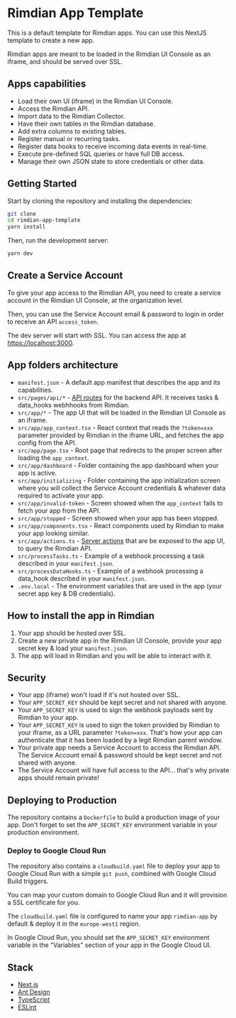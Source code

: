 # Rimdian App Template

This is a default template for Rimdian apps. You can use this NextJS template to create a new app.

Rimdian apps are meant to be loaded in the Rimdian UI Console as an iframe, and should be served over SSL.

## Apps capabilities

- Load their own UI (iframe) in the Rimdian UI Console.
- Access the Rimdian API.
- Import data to the Rimdian Collector.
- Have their own tables in the Rimdian database.
- Add extra columns to existing tables.
- Register manual or recurring tasks.
- Register data hooks to receive incoming data events in real-time.
- Execute pre-defined SQL queries or have full DB access.
- Manage their own JSON state to store credentials or other data.

## Getting Started

Start by cloning the repository and installing the dependencies:

```bash
git clone
cd rimdian-app-template
yarn install
```

Then, run the development server:

```bash
yarn dev
```

## Create a Service Account

To give your app access to the Rimdian API, you need to create a service account in the Rimdian UI Console, at the organization level.

Then, you can use the Service Account email & password to login in order to receive an API `access_token`.

The dev server will start with SSL. You can access the app at [https://localhost:3000](https://localhost:3000).

## App folders architecture

- `manifest.json` - A default app manifest that describes the app and its capabilities.
- `src/pages/api/*` - [API routes](https://nextjs.org/docs/api-routes/introduction) for the backend API. It receives tasks & data_hooks webhhooks from Rimdian.
- `src/app/*` - The app UI that will be loaded in the Rimdian UI Console as an iframe.
- `src/app/app_context.tsx` - React context that reads the `?token=xxx` parameter provided by Rimdian in the iframe URL, and fetches the app config from the API.
- `src/app/page.tsx` - Root page that redirects to the proper screen after loading the `app_context`.
- `src/app/dashboard` - Folder containing the app dashboard when your app is active.
- `src/app/initializing` - Folder containing the app initialization screen where you will collect the Service Account credentials & whatever data required to activate your app.
- `src/app/invalid-token` - Screen showed when the `app_context` fails to fetch your app from the API.
- `src/app/stopped` - Screen showed when your app has been stopped.
- `src/app/components.tsx` - React components used by Rimdian to make your app looking similar.
- `src/app/actions.ts` - [Server actions](https://nextjs.org/docs/app/building-your-application/data-fetching/server-actions-and-mutations) that are be exposed to the app UI, to query the Rimdian API.
- `src/processTasks.ts` - Example of a webhook processing a task described in your `manifest.json`.
- `src/processDataHooks.ts` - Example of a webhook processing a data_hook described in your `manifest.json`.
- `.env.local` - The environment variables that are used in the app (your secret app key & DB credentials).

## How to install the app in Rimdian

1. Your app should be hosted over SSL.
2. Create a new private app in the Rimdian UI Console, provide your app secret key & load your `manifest.json`.
3. The app will load in Rimdian and you will be able to interact with it.

## Security

- Your app (iframe) won't load if it's not hosted over SSL.
- Your `APP_SECRET_KEY` should be kept secret and not shared with anyone.
- Your `APP_SECRET_KEY` is used to sign the webhook payloads sent by Rimdian to your app.
- Your `APP_SECRET_KEY` is used to sign the token provided by Rimdian to your iframe, as a URL parameter `?token=xxx`. That's how your app can authenticate that it has been loaded by a legit Rimdian parent window.
- Your private app needs a Service Account to access the Rimdian API. The Service Account email & password should be kept secret and not shared with anyone.
- The Service Account will have full access to the API... that's why private apps should remain private!

## Deploying to Production

The repository contains a `Dockerfile` to build a production image of your app. Don't forget to set the `APP_SECRET_KEY` environment variable in your production environment.

### Deploy to Google Cloud Run

The repository also contains a `cloudbuild.yaml` file to deploy your app to Google Cloud Run with a simple `git push`, combined with Google Cloud Build triggers.

You can map your custom domain to Google Cloud Run and it will provision a SSL certificate for you.

The `cloudbuild.yaml` file is configured to name your app `rimdian-app` by default & deploy it in the `europe-west1` region.

In Google Cloud Run, you should set the `APP_SECRET_KEY` environment variable in the "Variables" section of your app in the Google Cloud UI.

## Stack

- [Next.js](https://nextjs.org/)
- [Ant Design](https://ant.design/)
- [TypeScript](https://www.typescriptlang.org/)
- [ESLint](https://eslint.org/)
